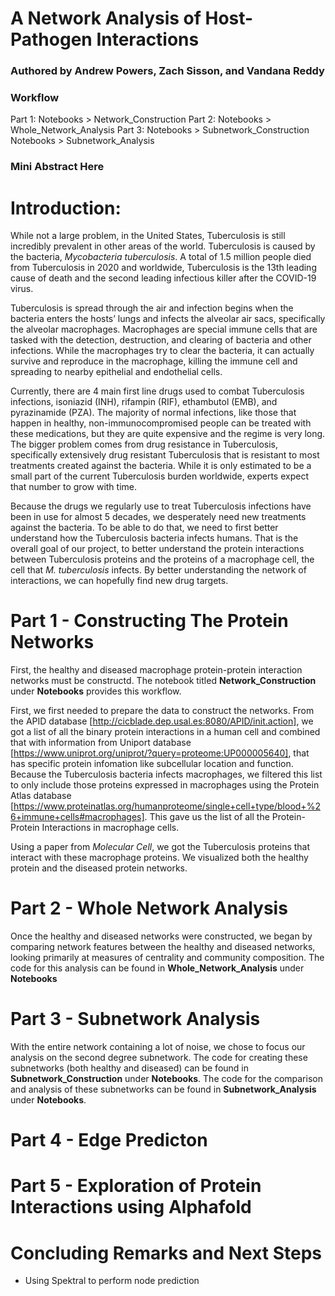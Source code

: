 # **A Network Analysis of Host-Pathogen Interactions**
### Authored by Andrew Powers, Zach Sisson, and Vandana Reddy

### Workflow
Part 1: Notebooks > Network_Construction
Part 2: Notebooks > Whole_Network_Analysis
Part 3: Notebooks > Subnetwork_Construction
        Notebooks > Subnetwork_Analysis


### Mini Abstract Here
# Introduction:
While not a large problem, in the United States, Tuberculosis is still incredibly prevalent in other areas of the world. Tuberculosis is caused by the bacteria, *Mycobacteria tuberculosis*. A total of 1.5 million people died from Tuberculosis in 2020 and worldwide, Tuberculosis is the 13th leading cause of death and the second leading infectious killer after the COVID-19 virus. 

Tuberculosis is spread through the air and infection begins when the bacteria enters the hosts’ lungs and infects the alveolar air sacs, specifically the alveolar macrophages. Macrophages are special immune cells that are tasked with the detection, destruction, and clearing of bacteria and other infections. While the macrophages try to clear the bacteria, it can actually survive and reproduce in the macrophage, killing the immune cell and spreading to nearby epithelial and endothelial cells. 

Currently, there are 4 main first line drugs used to combat Tuberculosis infections, isoniazid (INH), rifampin (RIF), ethambutol (EMB), and pyrazinamide (PZA). The majority of normal infections, like those that happen in healthy, non-immunocompromised people can be treated with these medications, but they are quite expensive and the regime is very long. The bigger problem comes from drug resistance in Tuberculosis, specifically extensively drug resistant Tuberculosis that is resistant to most treatments created against the bacteria. While it is only estimated to be a small part of the current Tuberculosis burden worldwide, experts expect that number to grow with time. 

Because the drugs we regularly use to treat Tuberculosis infections have been in use for almost 5 decades, we desperately need new treatments against the bacteria. To be able to do that, we need to first better understand how the Tuberculosis bacteria infects humans. That is the overall goal of our project, to better understand the protein interactions between Tuberculosis proteins and the proteins of a macrophage cell, the cell that *M. tuberculosis* infects. By better understanding the network of interactions, we can hopefully find new drug targets. 

# **Part 1 - Constructing The Protein Networks**
First, the healthy and diseased macrophage protein-protein interaction networks must be constructd. The notebook titled **Network_Construction** under **Notebooks** provides this workflow.

First, we first needed to prepare the data to construct the networks. From the APID database [http://cicblade.dep.usal.es:8080/APID/init.action], we got a list of all the binary protein interactions in a human cell and combined that with information from Uniport database [https://www.uniprot.org/uniprot/?query=proteome:UP000005640], that has specific protein infomation like subcellular location and function. Because the Tuberculosis bacteria infects macrophages, we filtered this list to only include those proteins expressed in macrophages using the Protein Atlas database [https://www.proteinatlas.org/humanproteome/single+cell+type/blood+%26+immune+cells#macrophages]. This gave us the list of all the Protein-Protein Interactions in macrophage cells. 

Using a paper from *Molecular Cell*, we got the Tuberculosis proteins that interact with these macrophage proteins. We visualized both the healthy protein and the diseased protein networks. 

# **Part 2 - Whole Network Analysis**
Once the healthy and diseased networks were constructed, we began by comparing network features between the healthy and diseased networks, looking primarily at measures of centrality and community composition. The code for this analysis can be found in **Whole_Network_Analysis** under **Notebooks**
# **Part 3 - Subnetwork Analysis**
With the entire network containing a lot of noise, we chose to focus our analysis on the second degree subnetwork. The code for creating these subnetworks (both healthy and diseased) can be found in **Subnetwork_Construction** under **Notebooks**. The code for the comparison and analysis of these subnetworks can be found in **Subnetwork_Analysis** under **Notebooks**.
# **Part 4 - Edge Predicton**
# Part 5 - Exploration of Protein Interactions using Alphafold 
# **Concluding Remarks and Next Steps**
- Using Spektral to perform node prediction